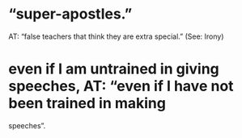 #  “super-apostles.” 
AT: “false teachers that think they are extra special.” (See: Irony)
#  even if I am untrained in giving speeches, AT: “even if I have not been trained in making
speeches”.

